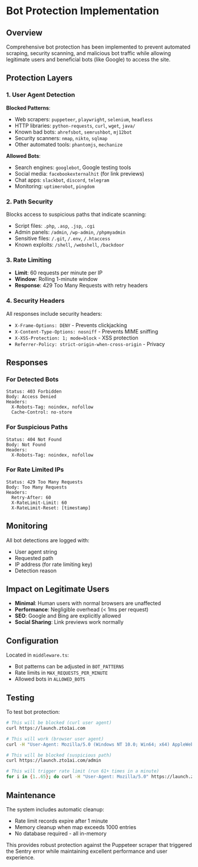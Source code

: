 # Bot Protection Implementation

## Overview

Comprehensive bot protection has been implemented to prevent automated scraping, security scanning, and malicious bot traffic while allowing legitimate users and beneficial bots (like Google) to access the site.

## Protection Layers

### 1. User Agent Detection

**Blocked Patterns**:
- Web scrapers: `puppeteer`, `playwright`, `selenium`, `headless`
- HTTP libraries: `python-requests`, `curl`, `wget`, `java/`
- Known bad bots: `ahrefsbot`, `semrushbot`, `mj12bot`
- Security scanners: `nmap`, `nikto`, `sqlmap`
- Other automated tools: `phantomjs`, `mechanize`

**Allowed Bots**:
- Search engines: `googlebot`, Google testing tools
- Social media: `facebookexternalhit` (for link previews)
- Chat apps: `slackbot`, `discord`, `telegram`
- Monitoring: `uptimerobot`, `pingdom`

### 2. Path Security

Blocks access to suspicious paths that indicate scanning:
- Script files: `.php`, `.asp`, `.jsp`, `.cgi`
- Admin panels: `/admin`, `/wp-admin`, `/phpmyadmin`
- Sensitive files: `/.git`, `/.env`, `/.htaccess`
- Known exploits: `/shell`, `/webshell`, `/backdoor`

### 3. Rate Limiting

- **Limit**: 60 requests per minute per IP
- **Window**: Rolling 1-minute window
- **Response**: 429 Too Many Requests with retry headers

### 4. Security Headers

All responses include security headers:
- `X-Frame-Options: DENY` - Prevents clickjacking
- `X-Content-Type-Options: nosniff` - Prevents MIME sniffing
- `X-XSS-Protection: 1; mode=block` - XSS protection
- `Referrer-Policy: strict-origin-when-cross-origin` - Privacy

## Responses

### For Detected Bots
```
Status: 403 Forbidden
Body: Access Denied
Headers:
  X-Robots-Tag: noindex, nofollow
  Cache-Control: no-store
```

### For Suspicious Paths
```
Status: 404 Not Found
Body: Not Found
Headers:
  X-Robots-Tag: noindex, nofollow
```

### For Rate Limited IPs
```
Status: 429 Too Many Requests
Body: Too Many Requests
Headers:
  Retry-After: 60
  X-RateLimit-Limit: 60
  X-RateLimit-Reset: [timestamp]
```

## Monitoring

All bot detections are logged with:
- User agent string
- Requested path
- IP address (for rate limiting key)
- Detection reason

## Impact on Legitimate Users

- **Minimal**: Human users with normal browsers are unaffected
- **Performance**: Negligible overhead (< 1ms per request)
- **SEO**: Google and Bing are explicitly allowed
- **Social Sharing**: Link previews work normally

## Configuration

Located in `middleware.ts`:
- Bot patterns can be adjusted in `BOT_PATTERNS`
- Rate limits in `MAX_REQUESTS_PER_MINUTE`
- Allowed bots in `ALLOWED_BOTS`

## Testing

To test bot protection:
```bash
# This will be blocked (curl user agent)
curl https://launch.zto1ai.com

# This will work (browser user agent)
curl -H "User-Agent: Mozilla/5.0 (Windows NT 10.0; Win64; x64) AppleWebKit/537.36" https://launch.zto1ai.com

# This will be blocked (suspicious path)
curl https://launch.zto1ai.com/admin

# This will trigger rate limit (run 61+ times in a minute)
for i in {1..65}; do curl -H "User-Agent: Mozilla/5.0" https://launch.zto1ai.com; done
```

## Maintenance

The system includes automatic cleanup:
- Rate limit records expire after 1 minute
- Memory cleanup when map exceeds 1000 entries
- No database required - all in-memory

This provides robust protection against the Puppeteer scraper that triggered the Sentry error while maintaining excellent performance and user experience. 